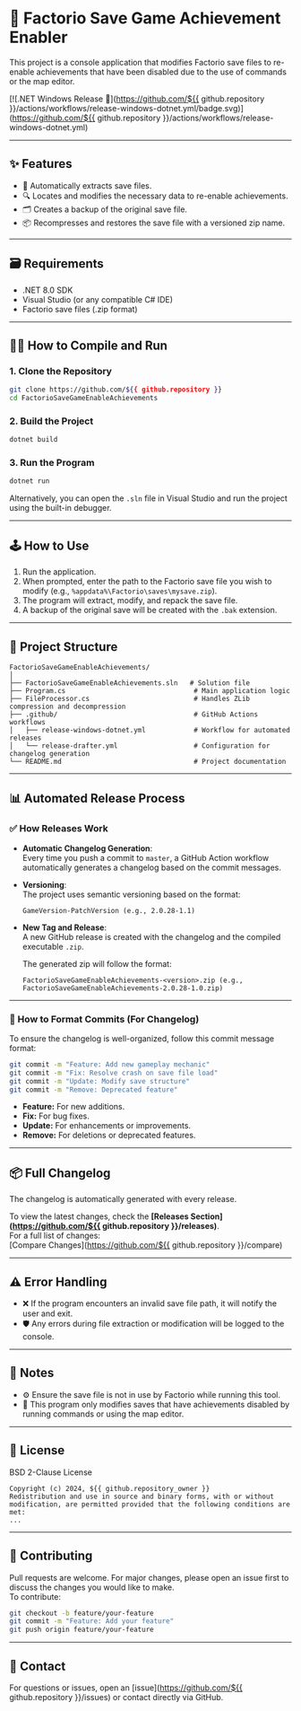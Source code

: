 # 🚀 Factorio Save Game Achievement Enabler

This project is a console application that modifies Factorio save files to re-enable achievements that have been disabled due to the use of commands or the map editor.

[![.NET Windows Release 🚀](https://github.com/${{ github.repository }}/actions/workflows/release-windows-dotnet.yml/badge.svg)](https://github.com/${{ github.repository }}/actions/workflows/release-windows-dotnet.yml)

---

## ✨ Features

- 🧐 Automatically extracts save files.
- 🔍 Locates and modifies the necessary data to re-enable achievements.
- 🗂 Creates a backup of the original save file.
- 📦 Recompresses and restores the save file with a versioned zip name.

---

## 🗃️ Requirements

- .NET 8.0 SDK
- Visual Studio (or any compatible C# IDE)
- Factorio save files (.zip format)

---

## 🧑‍💻 How to Compile and Run

### 1. Clone the Repository

```bash
git clone https://github.com/${{ github.repository }}
cd FactorioSaveGameEnableAchievements
```

### 2. Build the Project

```bash
dotnet build
```

### 3. Run the Program

```bash
dotnet run
```

Alternatively, you can open the `.sln` file in Visual Studio and run the project using the built-in debugger.

---

## 🕹️ How to Use

1. Run the application.
2. When prompted, enter the path to the Factorio save file you wish to modify (e.g., `%appdata%\Factorio\saves\mysave.zip`).
3. The program will extract, modify, and repack the save file.
4. A backup of the original save will be created with the `.bak` extension.

---

## 📁 Project Structure

```
FactorioSaveGameEnableAchievements/
│
├── FactorioSaveGameEnableAchievements.sln   # Solution file
├── Program.cs                                # Main application logic
├── FileProcessor.cs                          # Handles ZLib compression and decompression
├── .github/                                  # GitHub Actions workflows
│   ├── release-windows-dotnet.yml            # Workflow for automated releases
│   └── release-drafter.yml                   # Configuration for changelog generation
└── README.md                                 # Project documentation
```

---

## 📊 Automated Release Process

### ✅ How Releases Work

- **Automatic Changelog Generation**:\
  Every time you push a commit to `master`, a GitHub Action workflow automatically generates a changelog based on the commit messages.
- **Versioning**:\
  The project uses semantic versioning based on the format:

  ```
  GameVersion-PatchVersion (e.g., 2.0.28-1.1)
  ```

- **New Tag and Release**:\
  A new GitHub release is created with the changelog and the compiled executable `.zip`.

  The generated zip will follow the format:

  ```
  FactorioSaveGameEnableAchievements-<version>.zip (e.g., FactorioSaveGameEnableAchievements-2.0.28-1.0.zip)
  ```

---

### 🔧 How to Format Commits (For Changelog)

To ensure the changelog is well-organized, follow this commit message format:

```bash
git commit -m "Feature: Add new gameplay mechanic"
git commit -m "Fix: Resolve crash on save file load"
git commit -m "Update: Modify save structure"
git commit -m "Remove: Deprecated feature"
```

- **Feature:** For new additions.
- **Fix:** For bug fixes.
- **Update:** For enhancements or improvements.
- **Remove:** For deletions or deprecated features.

---

## 📦 Full Changelog

The changelog is automatically generated with every release.

To view the latest changes, check the **[Releases Section](<https://github.com/${{> github.repository }}/releases)**.\
For a full list of changes:\
[Compare Changes](<https://github.com/${{> github.repository }}/compare)

---

## ⚠️ Error Handling

- ❌ If the program encounters an invalid save file path, it will notify the user and exit.
- 🛡️ Any errors during file extraction or modification will be logged to the console.

---

## 📝 Notes

- ⚙️ Ensure the save file is not in use by Factorio while running this tool.
- 🏅 This program only modifies saves that have achievements disabled by running commands or using the map editor.

---

## 📄 License

BSD 2-Clause License

```
Copyright (c) 2024, ${{ github.repository_owner }}
Redistribution and use in source and binary forms, with or without
modification, are permitted provided that the following conditions are met:
...
```

---

## 🤝 Contributing

Pull requests are welcome. For major changes, please open an issue first to discuss the changes you would like to make.\
To contribute:

```bash
git checkout -b feature/your-feature
git commit -m "Feature: Add your feature"
git push origin feature/your-feature
```

---

## 📩 Contact

For questions or issues, open an [issue](<https://github.com/${{> github.repository }}/issues) or contact directly via GitHub.
